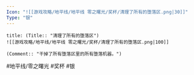 ```yaml
---
Icon: "![[游戏攻略/地平线/地平线 零之曙光/奖杯/清理了所有的堕落区.png|30]]"
Type: "银"
---
```

```ad-common-silver-trophy
title: (Title:: "清理了所有的堕落区")
![[游戏攻略/地平线/地平线 零之曙光/奖杯/清理了所有的堕落区.png|100]]

(Comment:: "干掉了所有堕落区里的所有堕落机器。")
```

#地平线/零之曙光 #奖杯 #银
